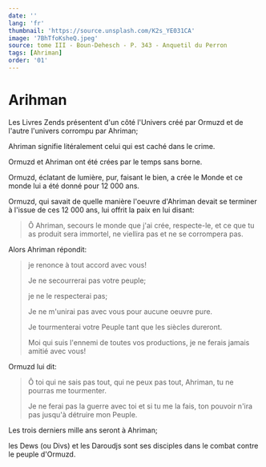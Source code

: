 ```yaml
---
date: ''
lang: 'fr'
thumbnail: 'https://source.unsplash.com/K2s_YE031CA'
image: '7BhTfoKsheQ.jpeg'
source: tome III - Boun-Dehesch - P. 343 - Anquetil du Perron
tags: [Ahriman]
order: '01'
---
```


<!-- LTeX: language=fr -->

# Arihman

Les Livres Zends présentent d'un côté l'Univers créé par Ormuzd et de l'autre l'univers corrompu par Ahriman;

Ahriman signifie litéralement celui qui est caché dans le crime.

Ormuzd et Ahriman ont été crées par le temps sans borne.

Ormuzd, éclatant de lumière, pur, faisant le bien, a crée le Monde et ce monde lui a été donné pour 12 000 ans.

Ormuzd, qui savait de quelle manière l'oeuvre d'Ahriman devait se terminer à l'issue de ces 12 000 ans, lui offrit la paix en lui disant:

> Ô Ahriman, secours le monde que j'ai crée, respecte-le, et ce que tu as produit sera immortel, ne viellira pas et ne se corrompera pas.

Alors Ahriman répondit:

> je renonce à tout accord avec vous!
>
> Je ne secourrerai pas votre peuple;
>
> je ne le respecterai pas;
>
> Je ne m'unirai pas avec vous pour aucune oeuvre pure.
>
> Je tourmenterai votre Peuple tant que les siècles dureront.
>
> Moi qui suis l'ennemi de toutes vos productions, je ne ferais jamais amitié avec vous!

Ormuzd lui dit:

> Ô toi qui ne sais pas tout, qui ne peux pas tout, Ahriman, tu ne pourras me tourmenter.
>
> Je ne ferai pas la guerre avec toi et si tu me la fais, ton pouvoir n'ira pas jusqu'à détruire mon Peuple.

Les trois derniers mille ans seront à Ahriman;

les Dews (ou Divs) et les Daroudjs sont ses disciples dans le combat contre le peuple d'Ormuzd.
